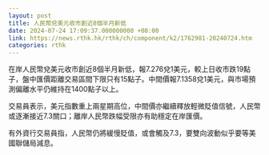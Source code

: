 ```yaml
---
layout: post
title: 人民幣兌美元收市創近8個半月新低
date: 2024-07-24 17:09:37.000000000 +08:00
link: https://news.rthk.hk/rthk/ch/component/k2/1762981-20240724.htm
categories: rthk
---
```


在岸人民幣兌美元收市創近8個半月新低，報7.276兌1美元，較上日收市跌19點子，盤中匯價距離交易區間下限只有15點子。中間價報7.1358兌1美元，與市場預測偏離水平仍維持在1400點子以上。

交易員表示，美元指數重上兩星期高位，中間價亦繼續釋放輕微貶值信號，人民幣或逐漸接近7.3關口；離岸人民幣跌幅受限亦有助穩定在岸匯價。

有外資行交易員指，人民幣仍將緩慢貶值，或會觸及7.3，要雙向波動似乎要等美國聯儲局減息。

